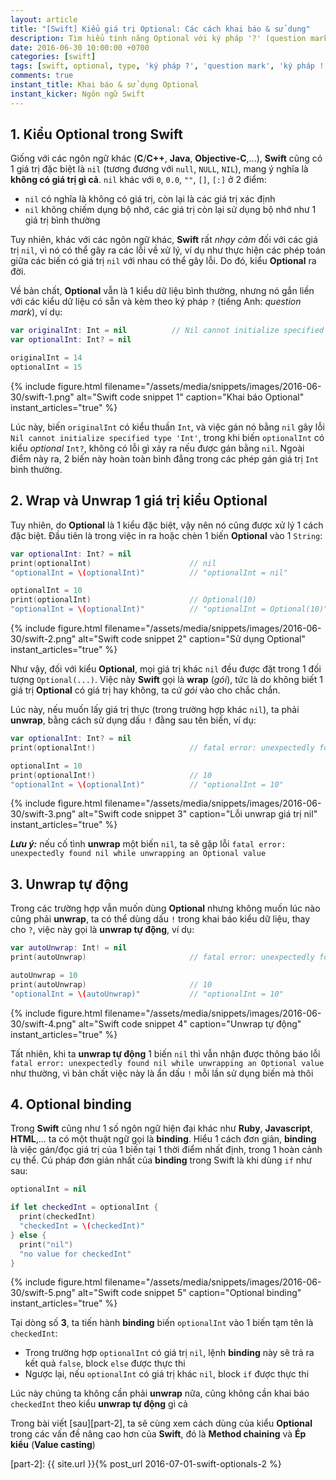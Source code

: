 ```yaml
---
layout: article
title: "[Swift] Kiểu giá trị Optional: Các cách khai báo & sử dụng"
description: Tìm hiểu tính năng Optional với ký pháp '?' (question mark) và '!' (exclamation mark) trong Swift
date: 2016-06-30 10:00:00 +0700
categories: [swift]
tags: [swift, optional, type, 'ký pháp ?', 'question mark', 'ký pháp !', 'exclamation mark']
comments: true
instant_title: Khai báo & sử dụng Optional
instant_kicker: Ngôn ngữ Swift
---
```


## 1. Kiểu Optional trong Swift ##

Giống với các ngôn ngữ khác (**C**/**C++**, **Java**, **Objective-C**,...), **Swift** cũng có 1 giá trị đặc biệt là `nil` (tương đương với `null`, `NULL`, `NIL`), mang ý nghĩa là **không có giá trị gì cả**. `nil` khác với `0`, `0.0`, `""`, `[]`, `[:]` ở 2 điểm:

* `nil` có nghĩa là không có giá trị, còn lại là các giá trị xác định
* `nil` không chiếm dụng bộ nhớ, các giá trị còn lại sử dụng bộ nhớ như 1 giá trị bình thường

Tuy nhiên, khác với các ngôn ngữ khác, **Swift** rất *nhạy cảm* đối với các giá trị `nil`, vì nó có thể gây ra các lỗi về xử lý, ví dụ như thực hiện các phép toán giữa các biến có giá trị `nil` với nhau có thể gây lỗi. Do đó, kiểu **Optional** ra đời.

Về bản chất, **Optional** vẫn là 1 kiểu dữ liệu bình thường, nhưng nó gắn liền với các kiểu dữ liệu có sẵn và kèm theo ký pháp `?` (tiếng Anh: *question mark*), ví dụ:

```swift
var originalInt: Int = nil          // Nil cannot initialize specified type 'Int'
var optionalInt: Int? = nil

originalInt = 14
optionalInt = 15
```
{% include figure.html
   filename="/assets/media/snippets/images/2016-06-30/swift-1.png"
   alt="Swift code snippet 1"
   caption="Khai báo Optional"
   instant_articles="true" %}

Lúc này, biến `originalInt` có kiểu thuần `Int`, và việc gán nó bằng `nil` gây lỗi `Nil cannot initialize specified type 'Int'`, trong khi biến `optionalInt` có kiểu *optional* `Int?`, không có lỗi gì xảy ra nếu được gán bằng `nil`. Ngoài điểm này ra, 2 biến này hoàn toàn bình đẳng trong các phép gán giá trị `Int` bình thường.

## 2. Wrap và Unwrap 1 giá trị kiểu Optional ##

Tuy nhiên, do **Optional** là 1 kiểu đặc biệt, vậy nên nó cũng được xử lý 1 cách đặc biệt. Đầu tiên là trong việc in ra hoặc chèn 1 biến **Optional** vào 1 `String`:

```swift
var optionalInt: Int? = nil
print(optionalInt)                      // nil
"optionalInt = \(optionalInt)"          // "optionalInt = nil"

optionalInt = 10
print(optionalInt)                      // Optional(10)
"optionalInt = \(optionalInt)"          // "optionalInt = Optional(10)"
```
{% include figure.html
   filename="/assets/media/snippets/images/2016-06-30/swift-2.png"
   alt="Swift code snippet 2"
   caption="Sử dụng Optional"
   instant_articles="true" %}

Như vậy, đối với kiểu **Optional**, mọi giá trị khác `nil` đều được đặt trong 1 đối tượng `Optional(...)`. Việc này **Swift** gọi là **wrap** (*gói*), tức là do không biết 1 giá trị **Optional** có giá trị hay không, ta cứ *gói* vào cho chắc chắn.

Lúc này, nếu muốn lấy giá trị thực (trong trường hợp khác `nil`), ta phải **unwrap**, bằng cách sử dụng dấu `!` đằng sau tên biến, ví dụ:

```swift
var optionalInt: Int? = nil
print(optionalInt!)                     // fatal error: unexpectedly found nil while unwrapping an Optional value

optionalInt = 10
print(optionalInt!)                     // 10
"optionalInt = \(optionalInt)"          // "optionalInt = 10"
```
{% include figure.html
   filename="/assets/media/snippets/images/2016-06-30/swift-3.png"
   alt="Swift code snippet 3"
   caption="Lỗi unwrap giá trị nil"
   instant_articles="true" %}

***Lưu ý:*** nếu cố tình **unwrap** một biến `nil`, ta sẽ gặp lỗi `fatal error: unexpectedly found nil while unwrapping an Optional value`

## 3. Unwrap tự động ##

Trong các trường hợp vẫn muốn dùng **Optional** nhưng không muốn lúc nào cũng phải **unwrap**, ta có thể dùng dấu `!` trong khai báo kiểu dữ liệu, thay cho `?`, việc này gọi là **unwrap tự động**, ví dụ:

```swift
var autoUnwrap: Int! = nil
print(autoUnwrap)                       // fatal error: unexpectedly found nil while unwrapping an Optional value

autoUnwrap = 10
print(autoUnwrap)                       // 10
"optionalInt = \(autoUnwrap)"           // "optionalInt = 10"
```
{% include figure.html
   filename="/assets/media/snippets/images/2016-06-30/swift-4.png"
   alt="Swift code snippet 4"
   caption="Unwrap tự động"
   instant_articles="true" %}

Tất nhiên, khi ta **unwrap tự động** 1 biến `nil` thì vẫn nhận được thông báo lỗi `fatal error: unexpectedly found nil while unwrapping an Optional value` như thường, vì bản chất việc này là ẩn dấu `!` mỗi lần sử dụng biến mà thôi

## 4. Optional binding ##

Trong **Swift** cũng như 1 số ngôn ngữ hiện đại khác như **Ruby**, **Javascript**, **HTML**,... ta có một thuật ngữ gọi là **binding**. Hiểu 1 cách đơn giản, **binding** là việc gán/đọc giá trị của 1 biến tại 1 thời điểm nhất định, trong 1 hoàn cảnh cụ thể. Cú pháp đơn giản nhất của **binding** trong Swift là khi dùng `if` như sau:

```swift
optionalInt = nil

if let checkedInt = optionalInt {
  print(checkedInt)
  "checkedInt = \(checkedInt)"
} else {
  print("nil")
  "no value for checkedInt"
}
```
{% include figure.html
   filename="/assets/media/snippets/images/2016-06-30/swift-5.png"
   alt="Swift code snippet 5"
   caption="Optional binding"
   instant_articles="true" %}

Tại dòng số **3**, ta tiến hành **binding** biến `optionalInt` vào 1 biến tạm tên là `checkedInt`:

* Trong trường hợp `optionalInt` có giá trị `nil`, lệnh **binding** này sẽ trả ra kết quả `false`, block `else` được thực thi
* Ngược lại, nếu `optionalInt` có giá trị khác `nil`, block `if` được thực thi

Lúc này chúng ta không cần phải **unwrap** nữa, cũng không cần khai báo `checkedInt` theo kiểu **unwrap tự động** gì cả

Trong bài viết [sau][part-2], ta sẽ cùng xem cách dùng của kiểu **Optional** trong các vấn đề nâng cao hơn của **Swift**, đó là **Method chaining** và **Ép kiểu** (**Value casting**)

[part-2]:    {{ site.url }}{% post_url 2016-07-01-swift-optionals-2 %}
